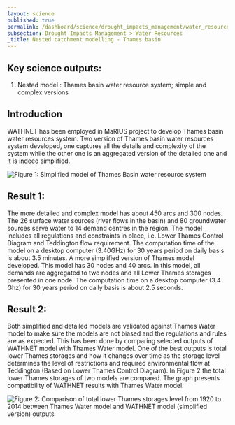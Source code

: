 ```yaml
---
layout: science
published: true
permalink: /dashboard/science/drought_impacts_management/water_resources/thames/
subsection: Drought Impacts Management > Water Resources
_title: Nested catchment modelling - Thames basin
---
```


## Key science outputs:
1.	Nested model : Thames basin water resource system; simple and complex versions

## Introduction 

WATHNET has been employed in MaRIUS project to develop Thames basin water resources system. Two version of Thames basin water resources system developed, one captures all the details and complexity of the system while the other one is an aggregated version of the detailed one and it is indeed simplified. 
     
![Figure 1: Simplified model of Thames Basin water resource system]({{site.baseurl}}/assets/img/Mohammad_2.png)


## Result 1:

The more detailed and complex model has about 450 arcs and 300 nodes. The 26 surface water sources (river flows in the basin) and 80 groundwater sources serve water to 14 demand centres in the region. The model includes all regulations and constraints in place, i.e. Lower Thames Control Diagram and Teddington flow requirement. The computation time of the model on a desktop computer (3.40GHz) for 30 years period on daily basis is about 3.5 minutes. 
     A more simplified version of Thames model developed. This model has 30 nodes and 40 arcs. In this model, all demands are aggregated to two nodes and all Lower Thames storages presented in one node. The computation time on a desktop computer (3.4 Ghz) for 30 years period on daily basis is about 2.5 seconds. 

## Result 2:

Both simplified and detailed models are validated against Thames Water model to make sure the models are not biased and the regulations and rules are as expected. This has been done by comparing selected outputs of WATHNET model with Thames Water model. One of the best outputs is total lower Thames storages and how it changes over time as the storage level determines the level of restrictions and required environmental flow at Teddington (Based on Lower Thames Control Diagram). 
     In Figure 2 the total lower Thames storages of two models are compared. The graph presents compatibility of WATHNET results with Thames Water model.

![Figure 2: Comparison of total lower Thames storages level from 1920 to 2014 between Thames Water model and WATHNET model (simplified version) outputs]({{site.baseurl}}/assets/img/Mohammad_3.png)

